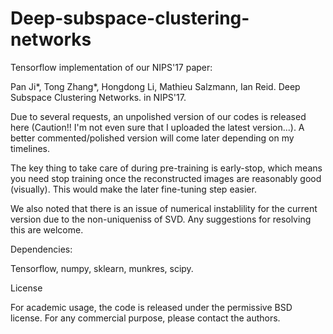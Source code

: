 # Deep-subspace-clustering-networks

Tensorflow implementation of our NIPS'17 paper:

Pan Ji*, Tong Zhang*, Hongdong Li, Mathieu Salzmann, Ian Reid. Deep Subspace Clustering Networks. in NIPS'17.

Due to several requests, an unpolished version of our codes is released here (Caution!! I'm not even sure that I uploaded the latest version...). A better commented/polished version will come later depending on my timelines.

The key thing to take care of during pre-training is early-stop, which means you need stop training once the reconstructed images are reasonably good (visually). This would make the later fine-tuning step easier.

We also noted that there is an issue of numerical instablility for the current version due to the non-uniqueniss of SVD. Any suggestions for resolving this are welcome. 

Dependencies:

Tensorflow, numpy, sklearn, munkres, scipy.

License

For academic usage, the code is released under the permissive BSD license. For any commercial purpose, please contact the authors.

